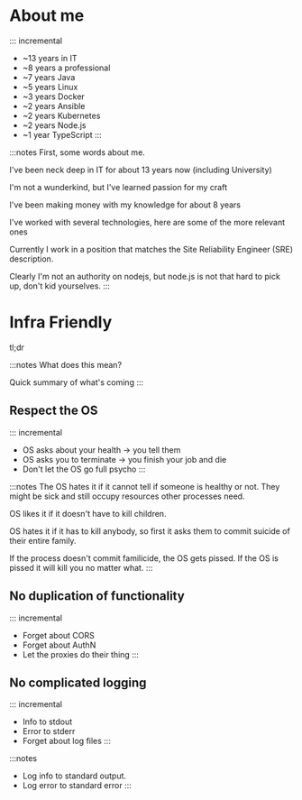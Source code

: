# About me

::: incremental
* ~13 years in IT
* ~8 years a professional
* ~7 years Java
* ~5 years Linux
* ~3 years Docker
* ~2 years Ansible
* ~2 years Kubernetes
* ~2 years Node.js
* ~1 year TypeScript
:::

:::notes
First, some words about me.

I've been neck deep in IT for about 13 years now (including University)

I'm not a wunderkind, but I've learned passion for my craft

I've been making money with my knowledge for about 8 years

I've worked with several technologies, here are some of the more relevant ones


Currently I work in a position that matches
the Site Reliability Engineer (SRE) description.

Clearly I'm not an authority on nodejs, but node.js is not that hard to 
pick up, don't kid yourselves.
:::

# Infra Friendly

tl;dr

:::notes
What does this mean?

Quick summary of what's coming
:::

## Respect the OS

::: incremental
* OS asks about your health -> you tell them
* OS asks you to terminate -> you finish your job and die
* Don't let the OS go full psycho
:::

:::notes
The OS hates it if it cannot tell if someone is healthy or not.
They might be sick and still occupy resources other processes need.

OS likes it if it doesn't have to kill children.

OS hates it if it has to kill anybody, so first it asks them to commit suicide of their entire family.

If the process doesn't commit familicide, the OS gets pissed.
If the OS is pissed it will kill you no matter what.
:::

## No duplication of functionality

::: incremental
* Forget about CORS
* Forget about AuthN
* Let the proxies do their thing
:::

## No complicated logging

::: incremental
* Info to stdout
* Error to stderr
* Forget about log files
:::

:::notes

* Log info to standard output.
* Log error to standard error
:::

